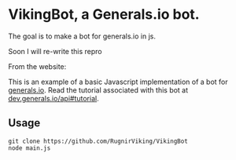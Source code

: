 # VikingBot, a Generals.io bot.
The goal is to make a bot for generals.io in js.

Soon I will re-write this repro

From the website:

This is an example of a basic Javascript implementation of a bot for [generals.io](http://generals.io). Read the tutorial associated with this bot at [dev.generals.io/api#tutorial](http://dev.generals.io/api#tutorial).

## Usage

```
git clone https://github.com/RugnirViking/VikingBot
node main.js
```
